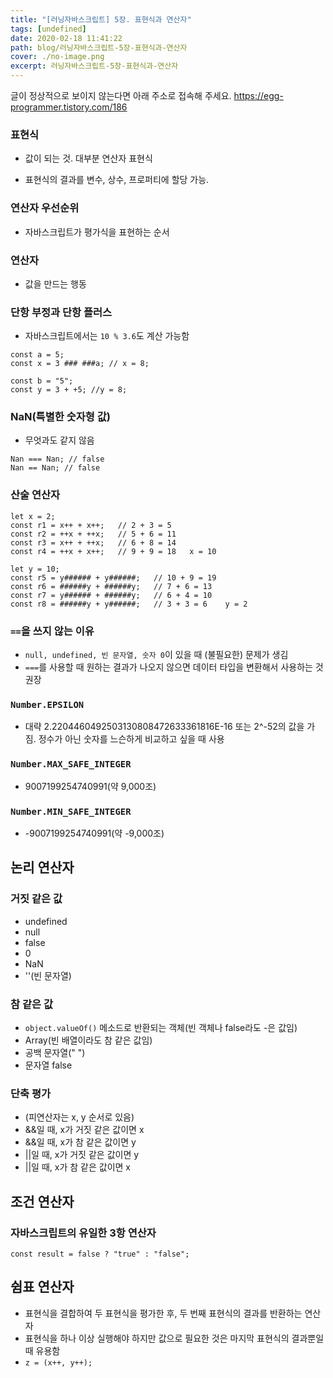 ```yaml
---
title: "[러닝자바스크립트] 5장. 표현식과 연산자"
tags: [undefined]
date: 2020-02-18 11:41:22
path: blog/러닝자바스크립트-5장-표현식과-연산자
cover: ./no-image.png
excerpt: 러닝자바스크립트-5장-표현식과-연산자
---
```

글이 정상적으로 보이지 않는다면 아래 주소로 접속해 주세요.
https://egg-programmer.tistory.com/186
### 표현식

*   값이 되는 것. 대부분 연산자 표현식   
    
*   표현식의 결과를 변수, 상수, 프로퍼티에 할당 가능.   
    

### 연산자 우선순위

*   자바스크립트가 평가식을 표현하는 순서   
    

### 연산자

*   값을 만드는 행동   
    

### 단항 부정과 단항 플러스

*   자바스크립트에서는 `` 10 % 3.6 ``도 계산 가능함

<pre><code class="language-js">const a = 5;
const x = 3 ### ###a; // x = 8;

const b = "5";
const y = 3 + +5; //y = 8;</code></pre>

### NaN(특별한 숫자형 값)

*   무엇과도 같지 않음 

<pre><code class="language-js">Nan === Nan; // false
Nan == Nan; // false</code></pre>

### 산술 연산자

<pre><code class="language-js">let x = 2;
const r1 = x++ + x++;   // 2 + 3 = 5
const r2 = ++x + ++x;   // 5 + 6 = 11
const r3 = x++ + ++x;   // 6 + 8 = 14
const r4 = ++x + x++;   // 9 + 9 = 18   x = 10

let y = 10;
const r5 = y###### + y######;   // 10 + 9 = 19
const r6 = ######y + ######y;   // 7 + 6 = 13
const r7 = y###### + ######y;   // 6 + 4 = 10
const r8 = ######y + y######;   // 3 + 3 = 6    y = 2</code></pre>

### `` == ``을 쓰지 않는 이유

*   `` null, undefined, 빈 문자열, 숫자 0 ``이 있을 때 (불필요한) 문제가 생김
*   `` === ``를 사용할 때 원하는 결과가 나오지 않으면 데이터 타입을 변환해서 사용하는 것 권장

### `` Number.EPSILON ``

*   대략 2.2204460492503130808472633361816E-16 또는 2^-52의 값을 가짐. 정수가 아닌 숫자를 느슨하게 비교하고 싶을 때 사용

### `` Number.MAX_SAFE_INTEGER ``

*   9007199254740991(약 9,000조)

### `` Number.MIN_SAFE_INTEGER ``

*   -9007199254740991(약 -9,000조)

## 논리 연산자

### 거짓 같은 값

*   undefined
*   null
*   false
*   0
*   NaN
*   ''(빈 문자열)

### 참 같은 값

*   `` object.valueOf() `` 메소드로 반환되는 객체(빈 객체나 false라도 -은 값임)
*   Array(빈 배열이라도 참 같은 값임)
*   공백 문자열(" ")
*   문자열 false

### 단축 평가

*   (피연산자는 x, y 순서로 있음)
*   &amp;&amp;일 때, x가 거짓 같은 값이면 x
*   &amp;&amp;일 때, x가 참 같은 값이면 y
*   ||일 때, x가 거짓 같은 값이면 y
*   ||일 때, x가 참 같은 값이면 x

## 조건 연산자

### 자바스크립트의 유일한 3항 연산자

`` const result = false ? "true" : "false"; ``

## 쉼표 연산자

*   표현식을 결합하여 두 표현식을 평가한 후, 두 번째 표현식의 결과를 반환하는 연산자
*   표현식을 하나 이상 실행해야 하지만 값으로 필요한 것은 마지막 표현식의 결과뿐일 때 유용함
*   `` z = (x++, y++); ``
